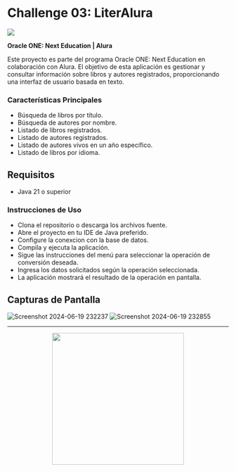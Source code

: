 # Challenge 03: LiterAlura

<img src="https://github.com/Dev-Totti/Challenge-01-Encriptador/assets/92545913/b7399ddb-55d3-40fc-b38e-6f324e5d721a">

**Oracle ONE: Next Education | Alura**

Este proyecto es parte del programa Oracle ONE: Next Education en colaboración con Alura. El objetivo de esta aplicación es gestionar y consultar información sobre libros y autores registrados, proporcionando una interfaz de usuario basada en texto.

### Características Principales
- Búsqueda de libros por título.
- Búsqueda de autores por nombre.
- Listado de libros registrados.
- Listado de autores registrados.
- Listado de autores vivos en un año específico.
- Listado de libros por idioma.

## Requisitos
- Java 21 o superior

### Instrucciones de Uso
- Clona el repositorio o descarga los archivos fuente.
- Abre el proyecto en tu IDE de Java preferido.
- Configure la conexcion con la base de datos.
- Compila y ejecuta la aplicación.
- Sigue las instrucciones del menú para seleccionar la operación de conversión deseada.
- Ingresa los datos solicitados según la operación seleccionada.
- La aplicación mostrará el resultado de la operación en pantalla.

## Capturas de Pantalla
![Screenshot 2024-06-19 232237](https://github.com/Dev-Totti/OracleONE-Challenge-LiterAlura/assets/92545913/24b9d14e-a606-41be-a722-b985e2832a49)
![Screenshot 2024-06-19 232855](https://github.com/Dev-Totti/OracleONE-Challenge-LiterAlura/assets/92545913/366b8b1b-ed27-4bbc-89c9-473b8c085c6c)

---
<p align="center">
  <img src="https://github.com/Dev-Totti/OracleONE-Challenge-LiterAlura/assets/92545913/a041412c-8831-4b3b-9ecf-37194ed75440" width="300px">
</p>
